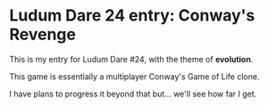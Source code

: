 Ludum Dare 24 entry: Conway's Revenge
===

This is my entry for Ludum Dare #24, with the theme of **evolution**. 

This game is essentially a multiplayer Conway's Game of Life clone.

I have plans to progress it beyond that but... we'll see how far I get.
